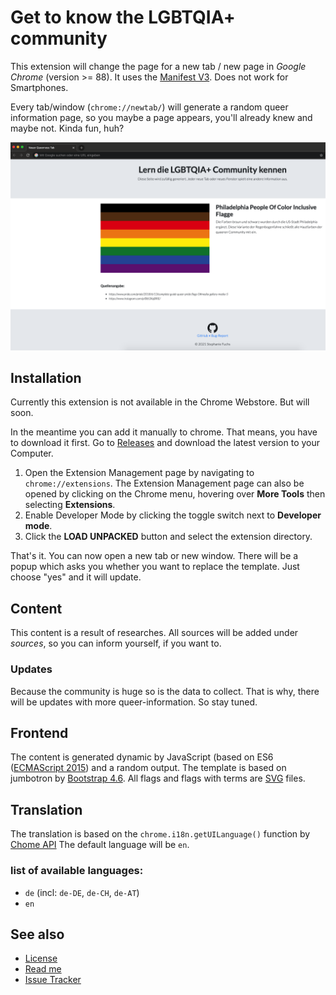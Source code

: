 # Get to know the LGBTQIA+ community

This extension will change the page for a new tab / new page in _Google Chrome_ (version >= 88). It uses
the [Manifest V3](https://developer.chrome.com/docs/extensions/mv3/intro/). Does not work for Smartphones.

Every tab/window (`chrome://newtab/`) will generate a random queer information page, so you maybe a page appears, you'll
already knew and maybe not. Kinda fun, huh?

![Screenshot for the extension](images/screenshots/screenshot-new-tab.png)

## Installation

Currently this extension is not available in the Chrome Webstore. But will soon.

In the meantime you can add it manually to chrome. That means, you have to download it first. Go
to [Releases](https://github.com/stephfuchs/queer-custom-chrome-tab/releases) and download the latest version to your
Computer.

1. Open the Extension Management page by navigating to `chrome://extensions`. The Extension Management page can also be
   opened by clicking on the Chrome menu, hovering over **More Tools** then selecting **Extensions**.
1. Enable Developer Mode by clicking the toggle switch next to **Developer mode**.
1. Click the **LOAD UNPACKED** button and select the extension directory.

That's it. You can now open a new tab or new window. There will be a popup which asks you whether you want to replace
the template. Just choose "yes" and it will update.

## Content

This content is a result of researches. All sources will be added under _sources_, so you can inform yourself, if you
want to.

### Updates

Because the community is huge so is the data to collect. That is why, there will be updates with more queer-information.
So stay tuned.

## Frontend

The content is generated dynamic by JavaScript (based on
ES6 ([ECMAScript 2015](https://www.w3schools.com/js/js_es6.asp)) and a random output. The template is based on jumbotron
by [Bootstrap 4.6](https://getbootstrap.com/docs/4.6/getting-started/introduction/). All flags and flags with terms
are [SVG](https://www.w3schools.com/graphics/svg_intro.asp) files.

## Translation

The translation is based on the `chrome.i18n.getUILanguage()` function
by [Chome API](https://developer.chrome.com/docs/extensions/reference/)  The default language will be `en`.

### list of available languages:

- `de` (incl: `de-DE`, `de-CH`, `de-AT`)
- `en`

## See also

- [License](https://github.com/stephfuchs/queer-custom-chrome-tab/LICENSE)
- [Read me](https://github.com/stephfuchs/queer-custom-chrome-tab/README.md)
- [Issue Tracker](https://github.com/stephfuchs/queer-custom-chrome-tab/issues)
